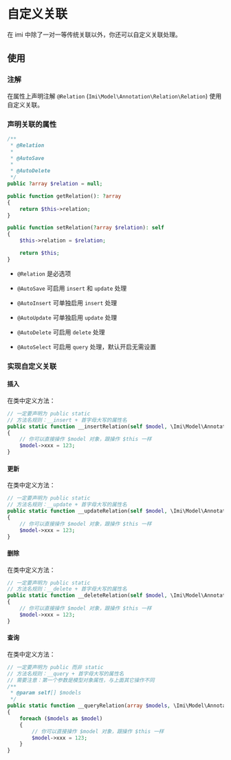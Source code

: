 # 自定义关联

在 imi 中除了一对一等传统关联以外，你还可以自定义关联处理。

## 使用

### 注解

在属性上声明注解 `@Relation` (`Imi\Model\Annotation\Relation\Relation`) 使用自定义关联。

### 声明关联的属性

```php
/**
 * @Relation
 *
 * @AutoSave
 *
 * @AutoDelete
 */
public ?array $relation = null;

public function getRelation(): ?array
{
    return $this->relation;
}

public function setRelation(?array $relation): self
{
    $this->relation = $relation;

    return $this;
}
```

* `@Relation` 是必选项

* `@AutoSave` 可启用 `insert` 和 `update` 处理

* `@AutoInsert` 可单独启用 `insert` 处理

* `@AutoUpdate` 可单独启用 `update` 处理

* `@AutoDelete` 可启用 `delete` 处理

* `@AutoSelect` 可启用 `query` 处理，默认开启无需设置

### 实现自定义关联

#### 插入

在类中定义方法：

```php
// 一定要声明为 public static
// 方法名规则：__insert + 首字母大写的属性名
public static function __insertRelation(self $model, \Imi\Model\Annotation\Relation\Relation $annotation): void
{
    // 你可以直接操作 $model 对象，跟操作 $this 一样
    $model->xxx = 123;
}
```

#### 更新

在类中定义方法：

```php
// 一定要声明为 public static
// 方法名规则：__update + 首字母大写的属性名
public static function __updateRelation(self $model, \Imi\Model\Annotation\Relation\Relation $annotation): void
{
    // 你可以直接操作 $model 对象，跟操作 $this 一样
    $model->xxx = 123;
}
```

#### 删除

在类中定义方法：

```php
// 一定要声明为 public static
// 方法名规则：__delete + 首字母大写的属性名
public static function __deleteRelation(self $model, \Imi\Model\Annotation\Relation\Relation $annotation): void
{
    // 你可以直接操作 $model 对象，跟操作 $this 一样
    $model->xxx = 123;
}
```

#### 查询

在类中定义方法：

```php
// 一定要声明为 public 而非 static
// 方法名规则：__query + 首字母大写的属性名
// 需要注意：第一个参数是模型对象属性，与上面其它操作不同
/**
 * @param self[] $models
 */
public static function __queryRelation(array $models, \Imi\Model\Annotation\Relation\Relation $annotation): void
{
    foreach ($models as $model)
    {
        // 你可以直接操作 $model 对象，跟操作 $this 一样
        $model->xxx = 123;
    }
}
```
